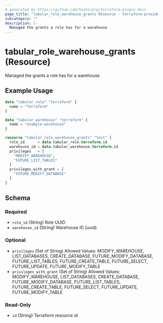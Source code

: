 ```yaml
---
# generated by https://github.com/hashicorp/terraform-plugin-docs
page_title: "tabular_role_warehouse_grants Resource - terraform-provider-tabular"
subcategory: ""
description: |-
  Managed the grants a role has for a warehouse
---
```


# tabular_role_warehouse_grants (Resource)

Managed the grants a role has for a warehouse

## Example Usage

```terraform
data "tabular_role" "terraform" {
  name = "Terraform"
}

data "tabular_warehouse" "terraform" {
  name = "example-warehouse"
}

resource "tabular_role_warehouse_grants" "test" {
  role_id      = data.tabular_role.terraform.id
  warehouse_id = data.tabular_warehouse.terraform.id
  privileges   = [
    "MODIFY_WAREHOUSE",
    "FUTURE_LIST_TABLES"
  ]
  privileges_with_grant = [
    "FUTURE_MODIFY_DATABASE"
  ]
}
```

<!-- schema generated by tfplugindocs -->
## Schema

### Required

- `role_id` (String) Role UUID
- `warehouse_id` (String) Warehouse ID (uuid)

### Optional

- `privileges` (Set of String) Allowed Values: MODIFY_WAREHOUSE, LIST_DATABASES, CREATE_DATABASE, FUTURE_MODIFY_DATABASE, FUTURE_LIST_TABLES, FUTURE_CREATE_TABLE, FUTURE_SELECT, FUTURE_UPDATE, FUTURE_MODIFY_TABLE
- `privileges_with_grant` (Set of String) Allowed Values: MODIFY_WAREHOUSE, LIST_DATABASES, CREATE_DATABASE, FUTURE_MODIFY_DATABASE, FUTURE_LIST_TABLES, FUTURE_CREATE_TABLE, FUTURE_SELECT, FUTURE_UPDATE, FUTURE_MODIFY_TABLE

### Read-Only

- `id` (String) Terraform resource id
